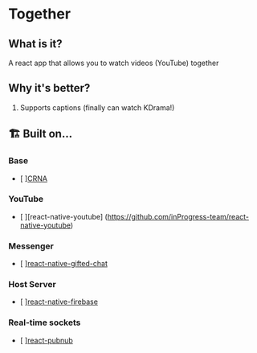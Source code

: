 # Together
## What is it?
A react app that allows you to watch videos (YouTube) together

## Why it's better?
1. Supports captions (finally can watch KDrama!)
## 🏗 Built on...

### Base
- [ ][CRNA](https://github.com/react-community/create-react-native-app)

### YouTube
- [ ][react-native-youtube] (https://github.com/inProgress-team/react-native-youtube)

### Messenger
- [ ][react-native-gifted-chat](https://github.com/FaridSafi/react-native-gifted-chat)

### Host Server
- [ ][react-native-firebase](https://github.com/invertase/react-native-firebase)

### Real-time sockets
- [ ][react-pubnub](https://github.com/pubnub/react)